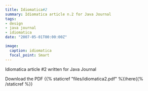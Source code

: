 ```yaml
---
title: Idiomatica#2
summary: Idiomatica article n.2 for Java Journal
tags:
- design
- java journal
- idiomatica
date: "2007-05-01T00:00:00Z"

image:
  caption: idiomatica
  focal_point: Smart
---
```


Idiomatica article #2 written for Java Journal

Download the PDF {{% staticref "files/idiomatica2.pdf" %}}here{{% /staticref %}}
